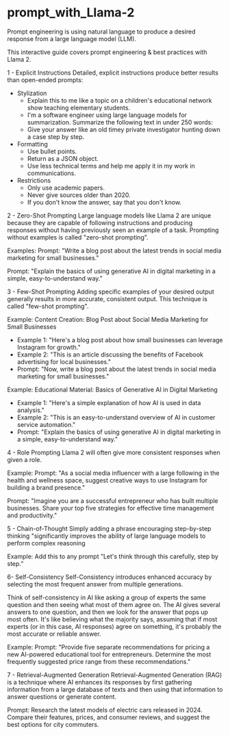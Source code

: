 # prompt_with_Llama-2
Prompt engineering is using natural language to produce a desired response from a large language model (LLM).

This interactive guide covers prompt engineering & best practices with Llama 2.

1 - Explicit Instructions
Detailed, explicit instructions produce better results than open-ended prompts:

* Stylization
    * Explain this to me like a topic on a children's educational network show teaching elementary students.
    * I'm a software engineer using large language models for summarization. Summarize the following text in under 250 words:
    * Give your answer like an old timey private investigator hunting down a case step by step.
* Formatting
    * Use bullet points.
    * Return as a JSON object.
    * Use less technical terms and help me apply it in my work in communications.
* Restrictions
    * Only use academic papers.
    * Never give sources older than 2020.
    * If you don't know the answer, say that you don't know.


2 - Zero-Shot Prompting
Large language models like Llama 2 are unique because they are capable of following instructions and producing responses without having previously seen an example of a task. Prompting without examples is called "zero-shot prompting".


Examples: Prompt: "Write a blog post about the latest trends in social media marketing for small businesses."

Prompt: "Explain the basics of using generative AI in digital marketing in a simple, easy-to-understand way."


3 - Few-Shot Prompting
Adding specific examples of your desired output generally results in more accurate, consistent output. This technique is called "few-shot prompting".

Example: Content Creation: Blog Post about Social Media Marketing for Small Businesses
* Example 1: "Here's a blog post about how small businesses can leverage Instagram for growth."
* Example 2: "This is an article discussing the benefits of Facebook advertising for local businesses."
* Prompt: "Now, write a blog post about the latest trends in social media marketing for small businesses."

Example: Educational Material: Basics of Generative AI in Digital Marketing
* Example 1: "Here's a simple explanation of how AI is used in data analysis."
* Example 2: "This is an easy-to-understand overview of AI in customer service automation."
* Prompt: "Explain the basics of using generative AI in digital marketing in a simple, easy-to-understand way."


4 - Role Prompting
Llama 2 will often give more consistent responses when given a role. 

Example: Prompt: "As a social media influencer with a large following in the health and wellness space, suggest creative ways to use Instagram for building a brand presence."

Prompt: "Imagine you are a successful entrepreneur who has built multiple businesses. Share your top five strategies for effective time management and productivity."


5 - Chain-of-Thought
Simply adding a phrase encouraging step-by-step thinking "significantly improves the ability of large language models to perform complex reasoning

Example: Add this to any prompt ”Let's think through this carefully, step by step.”


6- Self-Consistency
Self-Consistency  introduces enhanced accuracy by selecting the most frequent answer from multiple generations.

Think of self-consistency in AI like asking a group of experts the same question and then seeing what most of them agree on. The AI gives several answers to one question, and then we look for the answer that pops up most often. It's like believing what the majority says, assuming that if most experts (or in this case, AI responses) agree on something, it's probably the most accurate or reliable answer.

Example: Prompt: "Provide five separate recommendations for pricing a new AI-powered educational tool for entrepreneurs. Determine the most frequently suggested price range from these recommendations."


7 - Retrieval-Augmented Generation
Retrieval-Augmented Generation (RAG) is a technique where AI enhances its responses by first gathering information from a large database of texts and then using that information to answer questions or generate content.

Prompt:  Research the latest models of electric cars released in 2024. Compare their features, prices, and consumer reviews, and suggest the best options for city commuters.
